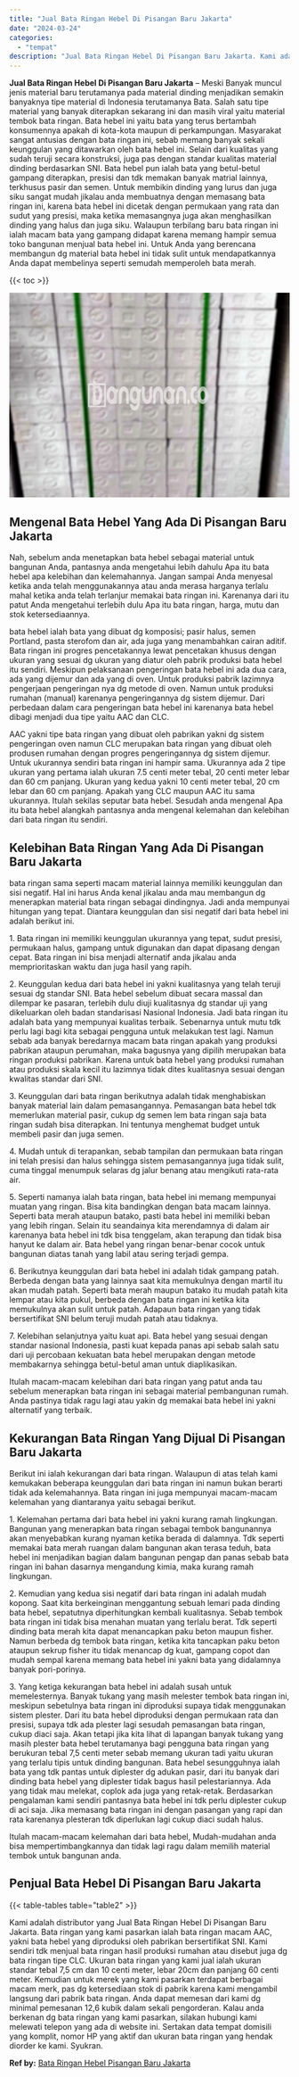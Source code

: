 ```yaml
---
title: "Jual Bata Ringan Hebel Di Pisangan Baru Jakarta"
date: "2024-03-24"
categories: 
  - "tempat"
description: "Jual Bata Ringan Hebel Di Pisangan Baru Jakarta. Kami adalah distributor yang Jual Bata Ringan Hebel Di Pisangan Baru Jakarta. Bata ringan yang kami pasarkan..."
---
```


**Jual Bata Ringan Hebel Di Pisangan Baru Jakarta** – Meski Banyak muncul jenis material baru terutamanya pada material dinding menjadikan semakin banyaknya tipe material di Indonesia terutamanya Bata. Salah satu tipe material yang banyak diterapkan sekarang ini dan masih viral yaitu material tembok bata ringan. Bata hebel ini yaitu bata yang terus bertambah konsumennya apakah di kota-kota maupun di perkampungan. Masyarakat sangat antusias dengan bata ringan ini, sebab memang banyak sekali keunggulan yang ditawarkan oleh bata hebel ini. Selain dari kualitas yang sudah teruji secara konstruksi, juga pas dengan standar kualitas material dinding berdasarkan SNI. Bata hebel pun ialah bata yang betul-betul gampang diterapkan, presisi dan tdk memakan banyak matrial lainnya, terkhusus pasir dan semen. Untuk membikin dinding yang lurus dan juga siku sangat mudah jikalau anda membuatnya dengan memasang bata ringan ini, karena bata hebel ini dicetak dengan permukaan yang rata dan sudut yang presisi, maka ketika memasangnya juga akan menghasilkan dinding yang halus dan juga siku. Walaupun terbilang baru bata ringan ini ialah macam bata yang gampang didapat karena memang hampir semua toko bangunan menjual bata hebel ini. Untuk Anda yang berencana membangun dg material bata hebel ini tidak sulit untuk mendapatkannya Anda dapat membelinya seperti semudah memperoleh bata merah.

{{< toc >}}

![Jual Bata Ringan Hebel Di Pisangan Baru Jakarta](/images/jual-hebel-murah-11.png)

## Mengenal Bata Hebel Yang Ada Di Pisangan Baru Jakarta

Nah, sebelum anda menetapkan bata hebel sebagai material untuk bangunan Anda, pantasnya anda mengetahui lebih dahulu Apa itu bata hebel apa kelebihan dan kelemahannya. Jangan sampai Anda menyesal ketika anda telah menggunakannya atau anda merasa harganya terlalu mahal ketika anda telah terlanjur memakai bata ringan ini. Karenanya dari itu patut Anda mengetahui terlebih dulu Apa itu bata ringan, harga, mutu dan stok ketersediaannya.

bata hebel ialah bata yang dibuat dg komposisi; pasir halus, semen Portland, pasta sterofom dan air, ada juga yang menambahkan cairan aditif. Bata ringan ini progres pencetakannya lewat pencetakan khusus dengan ukuran yang sesuai dg ukuran yang diatur oleh pabrik produksi bata hebel itu sendiri. Meskipun pelaksanaan pengeringan bata hebel ini ada dua cara, ada yang dijemur dan ada yang di oven. Untuk produksi pabrik lazimnya pengerjaan pengeringan nya dg metode di oven. Namun untuk produksi rumahan (manual) karenanya pengeringannya dg sistem dijemur. Dari perbedaan dalam cara pengeringan bata hebel ini karenanya bata hebel dibagi menjadi dua tipe yaitu AAC dan CLC.

AAC yakni tipe bata ringan yang dibuat oleh pabrikan yakni dg sistem pengeringan oven namun CLC merupakan bata ringan yang dibuat oleh produsen rumahan dengan progres pengeringannya dg sistem dijemur. Untuk ukurannya sendiri bata ringan ini hampir sama. Ukurannya ada 2 tipe ukuran yang pertama ialah ukuran 7.5 centi meter tebal, 20 centi meter lebar dan 60 cm panjang. Ukuran yang kedua yakni 10 centi meter tebal, 20 cm lebar dan 60 cm panjang. Apakah yang CLC maupun AAC itu sama ukurannya. Itulah sekilas seputar bata hebel. Sesudah anda mengenal Apa itu bata hebel alangkah pantasnya anda mengenal kelemahan dan kelebihan dari bata ringan itu sendiri.

## Kelebihan Bata Ringan Yang Ada Di Pisangan Baru Jakarta

bata ringan sama seperti macam material lainnya memiliki keunggulan dan sisi negatif. Hal ini harus Anda kenal jikalau anda mau membangun dg menerapkan material bata ringan sebagai dindingnya. Jadi anda mempunyai hitungan yang tepat. Diantara keunggulan dan sisi negatif dari bata hebel ini adalah berikut ini.

1\. Bata ringan ini memiliki keunggulan ukurannya yang tepat, sudut presisi, permukaan halus, gampang untuk digunakan dan dapat dipasang dengan cepat. Bata ringan ini bisa menjadi alternatif anda jikalau anda memprioritaskan waktu dan juga hasil yang rapih.

2\. Keunggulan kedua dari bata hebel ini yakni kualitasnya yang telah teruji sesuai dg standar SNI. Bata hebel sebelum dibuat secara massal dan dilempar ke pasaran, terlebih dulu diuji kualitasnya dg standar uji yang dikeluarkan oleh badan standarisasi Nasional Indonesia. Jadi bata ringan itu adalah bata yang mempunyai kualitas terbaik. Sebenarnya untuk mutu tdk perlu lagi bagi kita sebagai pengguna untuk melakukan test lagi. Namun sebab ada banyak beredarnya macam bata ringan apakah yang produksi pabrikan ataupun perumahan, maka bagusnya yang dipilih merupakan bata ringan produksi pabrikan. Karena untuk bata hebel yang produksi rumahan atau produksi skala kecil itu lazimnya tidak dites kualitasnya sesuai dengan kwalitas standar dari SNI.

3\. Keunggulan dari bata ringan berikutnya adalah tidak menghabiskan banyak material lain dalam pemasangannya. Pemasangan bata hebel tdk memerlukan material pasir, cukup dg semen lem bata ringan saja bata ringan sudah bisa diterapkan. Ini tentunya menghemat budget untuk membeli pasir dan juga semen.

4\. Mudah untuk di terapankan, sebab tampilan dan permukaan bata ringan ini telah presisi dan halus sehingga sistem pemasangannya juga tidak sulit, cuma tinggal menumpuk selaras dg jalur benang atau mengikuti rata-rata air.

5\. Seperti namanya ialah bata ringan, bata hebel ini memang mempunyai muatan yang ringan. Bisa kita bandingkan dengan bata macam lainnya. Seperti bata merah ataupun batako, pasti bata hebel ini memiliki beban yang lebih ringan. Selain itu seandainya kita merendamnya di dalam air karenanya bata hebel ini tdk bisa tenggelam, akan terapung dan tidak bisa hanyut ke dalam air. Bata hebel yang ringan benar-benar cocok untuk bangunan diatas tanah yang labil atau sering terjadi gempa.

6\. Berikutnya keunggulan dari bata hebel ini adalah tidak gampang patah. Berbeda dengan bata yang lainnya saat kita memukulnya dengan martil itu akan mudah patah. Seperti bata merah maupun batako itu mudah patah kita lempar atau kita pukul, berbeda dengan bata ringan ini ketika kita memukulnya akan sulit untuk patah. Adapaun bata ringan yang tidak bersertifikat SNI belum teruji mudah patah atau tidaknya.

7\. Kelebihan selanjutnya yaitu kuat api. Bata hebel yang sesuai dengan standar nasional Indonesia, pasti kuat kepada panas api sebab salah satu dari uji percobaan kekuatan bata hebel merupakan dengan metode membakarnya sehingga betul-betul aman untuk diaplikasikan.

Itulah macam-macam kelebihan dari bata ringan yang patut anda tau sebelum menerapkan bata ringan ini sebagai material pembangunan rumah. Anda pastinya tidak ragu lagi atau yakin dg memakai bata hebel ini yakni alternatif yang terbaik.

## Kekurangan Bata Ringan Yang Dijual Di Pisangan Baru Jakarta

Berikut ini ialah kekurangan dari bata ringan. Walaupun di atas telah kami kemukakan beberapa keunggulan dari bata ringan ini namun bukan berarti tidak ada kelemahannya. Bata ringan ini juga mempunyai macam-macam kelemahan yang diantaranya yaitu sebagai berikut.

1\. Kelemahan pertama dari bata hebel ini yakni kurang ramah lingkungan. Bangunan yang menerapkan bata ringan sebagai tembok bangunannya akan menyebabkan kurang nyaman ketika berada di dalamnya. Tdk seperti memakai bata merah ruangan dalam bangunan akan terasa teduh, bata hebel ini menjadikan bagian dalam bangunan pengap dan panas sebab bata ringan ini bahan dasarnya mengandung kimia, maka kurang ramah lingkungan.

2\. Kemudian yang kedua sisi negatif dari bata ringan ini adalah mudah kopong. Saat kita berkeinginan menggantung sebuah lemari pada dinding bata hebel, sepatutnya diperhitungkan kembali kualitasnya. Sebab tembok bata ringan ini tidak bisa menahan muatan yang terlalu berat. Tdk seperti dinding bata merah kita dapat menancapkan paku beton maupun fisher. Namun berbeda dg tembok bata ringan, ketika kita tancapkan paku beton ataupun sekrup fisher itu tidak menancap dg kuat, gampang copot dan mudah sempal karena memang bata hebel ini yakni bata yang didalamnya banyak pori-porinya.

3\. Yang ketiga kekurangan bata hebel ini adalah susah untuk memelesternya. Banyak tukang yang masih melester tembok bata ringan ini, meskipun sebetulnya bata ringan ini diproduksi supaya tidak menggunakan sistem plester. Dari itu bata hebel diproduksi dengan permukaan rata dan presisi, supaya tdk ada plester lagi sesudah pemasangan bata ringan, cukup diaci saja. Akan tetapi jika kita lihat di lapangan banyak tukang yang masih plester bata hebel terutamanya bagi pengguna bata ringan yang berukuran tebal 7,5 centi meter sebab memang ukuran tadi yaitu ukuran yang terlalu tipis untuk dinding bangunan. Bata hebel sesungguhnya ialah bata yang tdk pantas untuk diplester dg adukan pasir, dari itu banyak dari dinding bata hebel yang diplester tidak bagus hasil pelestariannya. Ada yang tidak mau melekat, coplok ada juga yang retak-retak. Berdasarkan pengalaman kami sendiri pantasnya bata hebel ini tdk perlu diplester cukup di aci saja. Jika memasang bata ringan ini dengan pasangan yang rapi dan rata karenanya plesteran tdk diperlukan lagi cukup diaci sudah halus.

Itulah macam-macam kelemahan dari bata hebel, Mudah-mudahan anda bisa mempertimbangkannya dan tidak lagi ragu dalam memilih material tembok untuk bangunan anda.

## Penjual Bata Hebel Di Pisangan Baru Jakarta

{{< table-tables table="table2" >}}

Kami adalah distributor yang Jual Bata Ringan Hebel Di Pisangan Baru Jakarta. Bata ringan yang kami pasarkan ialah bata ringan macam AAC, yakni bata hebel yang diproduksi oleh pabrikan bersertifikat SNI. Kami sendiri tdk menjual bata ringan hasil produksi rumahan atau disebut juga dg bata ringan tipe CLC. Ukuran bata ringan yang kami jual ialah ukuran standar tebal 7,5 cm dan 10 centi meter, lebar 20cm dan panjang 60 centi meter. Kemudian untuk merek yang kami pasarkan terdapat berbagai macam merk, pas dg ketersediaan stok di pabrik karena kami mengambil langsung dari pabrik bata ringan. Anda dapat memesan dari kami dg minimal pemesanan 12,6 kubik dalam sekali pengorderan. Kalau anda berkenan dg bata ringan yang kami pasarkan, silakan hubungi kami melewati telepon yang ada di website ini. Sertakan data tempat domisili yang komplit, nomor HP yang aktif dan ukuran bata ringan yang hendak diorder ke kami. Syukran.

**Ref by:** [Bata Ringan Hebel Pisangan Baru Jakarta](https://id.wikipedia.org/wiki/Bata)
